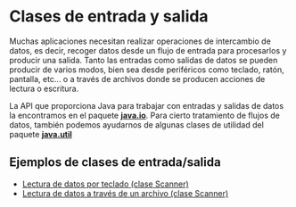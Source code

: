 <h1>Clases de entrada y salida</h1> 

<p>Muchas aplicaciones necesitan realizar operaciones de intercambio de datos, es decir, recoger datos desde un flujo de entrada para procesarlos y producir una salida. Tanto las entradas como salidas de datos se pueden producir de varios modos, bien sea desde periféricos como teclado, ratón, pantalla, etc... o a través de archivos donde se producen acciones de lectura o escritura.</p>
<p>La API que proporciona Java para trabajar con entradas y salidas de datos la encontramos en el paquete <strong><a href="https://docs.oracle.com/en/java/javase/17/docs/api/java.base/java/io/package-summary.html">java.io</a></strong>. Para cierto tratamiento de flujos de datos, también podemos ayudarnos de algunas clases de utilidad del paquete <strong><a href="https://docs.oracle.com/en/java/javase/17/docs/api/java.base/java/util/package-summary.html">java.util</a></strong></p>
<h2>Ejemplos de clases de entrada/salida</h2>
<ul>
  <li><a href="https://github.com/Mablenn/clases-entrada-salida/blob/master/src/EntradaSalida/LecturaDatosTest01.java">Lectura de datos por teclado (clase Scanner)</a></li>
  <li><a href="https://github.com/Mablenn/clases-entrada-salida/blob/master/src/EntradaSalida/LecturaDatosTest02.java">Lectura de datos a través de un archivo (clase Scanner)</a></li>
</ul>
